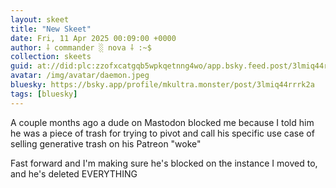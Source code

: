 ```yaml
---
layout: skeet
title: "New Skeet"
date: Fri, 11 Apr 2025 00:09:00 +0000
author: ⸸ commander ░ nova ⸸ :~$
collection: skeets
guid: at://did:plc:zzofxcatgqb5wpkqetnng4wo/app.bsky.feed.post/3lmiq44rrrk2a
avatar: /img/avatar/daemon.jpeg
bluesky: https://bsky.app/profile/mkultra.monster/post/3lmiq44rrrk2a
tags: [bluesky]
---
```


A couple months ago a dude on Mastodon blocked me because I told him he was a piece of trash for trying to pivot and call his specific use case of selling generative trash on his Patreon "woke"

Fast forward and I'm making sure he's blocked on the instance I moved to, and he's deleted EVERYTHING
